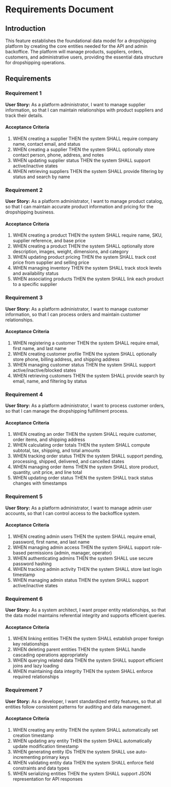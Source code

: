 # Requirements Document

## Introduction

This feature establishes the foundational data model for a dropshipping platform by creating the core entities needed for the API and admin backoffice. The platform will manage products, suppliers, orders, customers, and administrative users, providing the essential data structure for dropshipping operations.

## Requirements

### Requirement 1

**User Story:** As a platform administrator, I want to manage supplier information, so that I can maintain relationships with product suppliers and track their details.

#### Acceptance Criteria

1. WHEN creating a supplier THEN the system SHALL require company name, contact email, and status
2. WHEN creating a supplier THEN the system SHALL optionally store contact person, phone, address, and notes
3. WHEN updating supplier status THEN the system SHALL support active/inactive states
4. WHEN retrieving suppliers THEN the system SHALL provide filtering by status and search by name

### Requirement 2

**User Story:** As a platform administrator, I want to manage product catalog, so that I can maintain accurate product information and pricing for the dropshipping business.

#### Acceptance Criteria

1. WHEN creating a product THEN the system SHALL require name, SKU, supplier reference, and base price
2. WHEN creating a product THEN the system SHALL optionally store description, images, weight, dimensions, and category
3. WHEN updating product pricing THEN the system SHALL track cost price from supplier and selling price
4. WHEN managing inventory THEN the system SHALL track stock levels and availability status
5. WHEN associating products THEN the system SHALL link each product to a specific supplier

### Requirement 3

**User Story:** As a platform administrator, I want to manage customer information, so that I can process orders and maintain customer relationships.

#### Acceptance Criteria

1. WHEN registering a customer THEN the system SHALL require email, first name, and last name
2. WHEN creating customer profile THEN the system SHALL optionally store phone, billing address, and shipping address
3. WHEN managing customer status THEN the system SHALL support active/inactive/blocked states
4. WHEN retrieving customers THEN the system SHALL provide search by email, name, and filtering by status

### Requirement 4

**User Story:** As a platform administrator, I want to process customer orders, so that I can manage the dropshipping fulfillment process.

#### Acceptance Criteria

1. WHEN creating an order THEN the system SHALL require customer, order items, and shipping address
2. WHEN calculating order totals THEN the system SHALL compute subtotal, tax, shipping, and total amounts
3. WHEN tracking order status THEN the system SHALL support pending, processing, shipped, delivered, and cancelled states
4. WHEN managing order items THEN the system SHALL store product, quantity, unit price, and line total
5. WHEN updating order status THEN the system SHALL track status changes with timestamps

### Requirement 5

**User Story:** As a platform administrator, I want to manage admin user accounts, so that I can control access to the backoffice system.

#### Acceptance Criteria

1. WHEN creating admin users THEN the system SHALL require email, password, first name, and last name
2. WHEN managing admin access THEN the system SHALL support role-based permissions (admin, manager, operator)
3. WHEN authenticating admins THEN the system SHALL use secure password hashing
4. WHEN tracking admin activity THEN the system SHALL store last login timestamp
5. WHEN managing admin status THEN the system SHALL support active/inactive states

### Requirement 6

**User Story:** As a system architect, I want proper entity relationships, so that the data model maintains referential integrity and supports efficient queries.

#### Acceptance Criteria

1. WHEN linking entities THEN the system SHALL establish proper foreign key relationships
2. WHEN deleting parent entities THEN the system SHALL handle cascading operations appropriately
3. WHEN querying related data THEN the system SHALL support efficient joins and lazy loading
4. WHEN maintaining data integrity THEN the system SHALL enforce required relationships

### Requirement 7

**User Story:** As a developer, I want standardized entity features, so that all entities follow consistent patterns for auditing and data management.

#### Acceptance Criteria

1. WHEN creating any entity THEN the system SHALL automatically set creation timestamp
2. WHEN updating any entity THEN the system SHALL automatically update modification timestamp
3. WHEN generating entity IDs THEN the system SHALL use auto-incrementing primary keys
4. WHEN validating entity data THEN the system SHALL enforce field constraints and data types
5. WHEN serializing entities THEN the system SHALL support JSON representation for API responses
